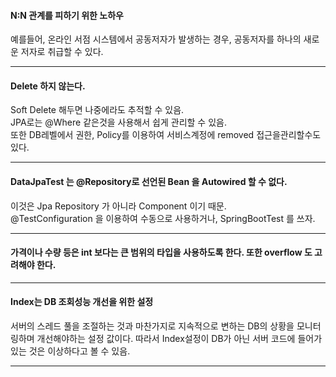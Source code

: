 #### N:N 관계를 피하기 위한 노하우
예를들어, 온라인 서점 시스템에서 공동저자가 발생하는 경우, 공동저자를 하나의 새로운 저자로 취급할 수 있다.  

---  

#### Delete 하지 않는다.
Soft Delete 해두면 나중에라도 추적할 수 있음.  
JPA로는 @Where 같은것을 사용해서 쉽게 관리할 수 있음.  
또한 DB레벨에서 권한, Policy를 이용하여 서비스계정에 removed 접근을관리할수도 있다.  

---  

#### DataJpaTest 는 @Repository로 선언된 Bean 을 Autowired 할 수 없다.
이것은 Jpa Repository 가 아니라 Component 이기 때문.  
@TestConfiguration 을 이용하여 수동으로 사용하거나, SpringBootTest 를 쓰자.  

---  

#### 가격이나 수량 등은 int 보다는 큰 범위의 타입을 사용하도록 한다. 또한 overflow 도 고려해야 한다.  

---  

#### Index는 DB 조회성능 개선을 위한 설정  
서버의 스레드 풀을 조절하는 것과 마찬가지로 지속적으로 변하는 DB의 상황을 모니터링하며 개선해야하는 설정 값이다. 따라서 Index설정이 DB가 아닌 서버 코드에 들어가 있는 것은 이상하다고 볼 수 있음.  

---  



